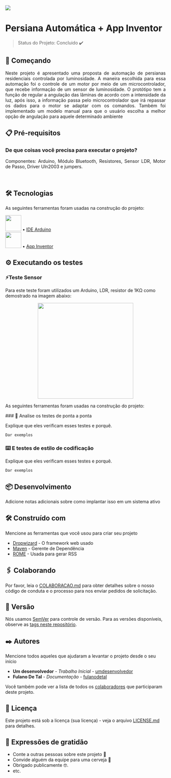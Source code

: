 <img src="https://user-images.githubusercontent.com/7269314/78952616-93bfb700-7aac-11ea-8c5c-a9ff8fd4bf27.jpg"/>

<h1> Persiana Automática + App Inventor</h1> 

> Status do Projeto: Concluido ✔️


<h2>🚀 Começando </h2>

<p align="justify">Neste projeto é apresentado uma proposta de automação de persianas residenciais controlada por luminosidade. A maneira escolhida para essa automação foi o controle de um motor por meio de um microcontrolador, que recebe informação de um sensor de luminosidade. O protótipo tem a função de regular a angulação das lâminas de acordo com a intensidade da luz, após isso, a informação passa pelo microcontrolador que irá repassar os dados para o motor se adaptar com os comandos. Também foi implementado um modelo manual para que o usuário escolha a melhor opção de angulação para aquele determinado ambiente</p>

<h2>📋 Pré-requisitos</h2>

<h3>De que coisas você precisa para executar o projeto?</h3>
<p align="justify"> Componentes: Arduino, Módulo Bluetooth, Resistores, Sensor LDR, Motor de Passo, Driver Uln2003 e jumpers.
</p><br>

<h2>🛠 Tecnologias</h2>

<p align="justify">As seguintes ferramentas foram usadas na construção do projeto:</p>
<img src="https://www.arduino.cc/wiki/370832ed4114dd35d498f2f449b4781e/arduino.svg" width="50"/>
• <a href="https://www.arduino.cc/en/software">IDE Arduino</a> <br>
<img src="https://i.postimg.cc/x8XNX86J/download.png" width="50"/> 
• <a href="#http://ai2.appinventor.mit.edu/#">App Inventor</a> <br>

<h2>⚙️ Executando os testes</h2> 

<h3>⚡Teste Sensor</h3>
<p>Para este teste foram utilizados um Arduino, LDR, resistor de 1KΩ como demostrado na imagem abaixo:</p>
<p align="center">
<img src="https://i.postimg.cc/MG4DZn04/Circuito-Teste-Sensor.png" width="300"/></p>
<p align="justify">As seguintes ferramentas foram usadas na construção do projeto:</p>
### 🔩 Analise os testes de ponta a ponta

Explique que eles verificam esses testes e porquê.

```
Dar exemplos
```

### ⌨️ E testes de estilo de codificação

Explique que eles verificam esses testes e porquê.

```
Dar exemplos
```

## 📦 Desenvolvimento

Adicione notas adicionais sobre como implantar isso em um sistema ativo

## 🛠️ Construído com

Mencione as ferramentas que você usou para criar seu projeto

* [Dropwizard](http://www.dropwizard.io/1.0.2/docs/) - O framework web usado
* [Maven](https://maven.apache.org/) - Gerente de Dependência
* [ROME](https://rometools.github.io/rome/) - Usada para gerar RSS

## 🖇️ Colaborando

Por favor, leia o [COLABORACAO.md](https://gist.github.com/usuario/linkParaInfoSobreContribuicoes) para obter detalhes sobre o nosso código de conduta e o processo para nos enviar pedidos de solicitação.

## 📌 Versão

Nós usamos [SemVer](http://semver.org/) para controle de versão. Para as versões disponíveis, observe as [tags neste repositório](https://github.com/suas/tags/do/projeto). 

## ✒️ Autores

Mencione todos aqueles que ajudaram a levantar o projeto desde o seu início

* **Um desenvolvedor** - *Trabalho Inicial* - [umdesenvolvedor](https://github.com/linkParaPerfil)
* **Fulano De Tal** - *Documentação* - [fulanodetal](https://github.com/linkParaPerfil)

Você também pode ver a lista de todos os [colaboradores](https://github.com/usuario/projeto/colaboradores) que participaram deste projeto.

## 📄 Licença

Este projeto está sob a licença (sua licença) - veja o arquivo [LICENSE.md](https://github.com/usuario/projeto/licenca) para detalhes.

## 🎁 Expressões de gratidão

* Conte a outras pessoas sobre este projeto 📢
* Convide alguém da equipe para uma cerveja 🍺 
* Obrigado publicamente 🤓.
* etc.
